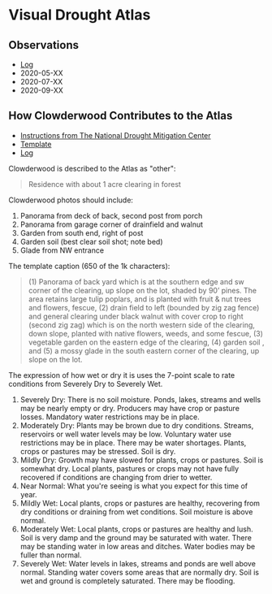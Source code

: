 # Visual Drought Atlas

## Observations

* [Log](Visual/droughtAtlasLog.csv)
* 2020-05-XX
* 2020-07-XX
* 2020-09-XX
  
## How Clowderwood Contributes to the Atlas

* [Instructions from The National Drought Mitigation Center](https://droughtimpacts.unl.edu/VisualDroughtAtlas/HowtoSubmitPhotos.aspx)
* [Template](Visual/Template.md)
* [Log](Visual/droughtAtlasLog.csv)

Clowderwood is described to the Atlas as "other":
> Residence with about 1 acre clearing in forest

Clowderwood photos should include:

1. Panorama from deck of back, second post from porch
2. Panorama from garage corner of drainfield and walnut
3. Garden from south end, right of post
4. Garden soil (best clear soil shot; note bed)
5. Glade from NW entrance

The template caption (650 of the 1k characters):

> (1) Panorama of back yard which is at the southern edge and sw corner of the clearing, up slope on the lot,  shaded by 90’ pines. The area retains large tulip poplars, and is planted with fruit & nut trees and flowers, fescue, (2) drain field to left  (bounded by zig zag fence) and  general clearing under black walnut with cover crop  to right (second  zig zag) which is on the north western side of the clearing, down slope, planted with native flowers, weeds, and some fescue, (3) vegetable garden on the eastern edge of the clearing, (4) garden soil , and (5) a  mossy glade in the  south eastern corner of the clearing, up slope on the lot.

The expression of how wet or dry it is uses the 7-point scale to rate conditions from Severely Dry to Severely Wet.

1. Severely Dry: There is no soil moisture. Ponds, lakes, streams and wells may be nearly empty or dry. Producers may have crop or pasture losses. Mandatory water restrictions may be in place. 
2. Moderately Dry: Plants may be brown due to dry conditions. Streams, reservoirs or well water levels may be low. Voluntary water use restrictions may be in place. There may be water shortages. Plants, crops or pastures may be stressed. Soil is dry. 
3. Mildly Dry: Growth may have slowed for plants, crops or pastures. Soil is somewhat dry. Local plants, pastures or crops may not have fully recovered if conditions are changing from drier to wetter.
4. Near Normal: What you're seeing is what you expect for this time of year. 
5. Mildly Wet: Local plants, crops or pastures are healthy, recovering from dry conditions or draining from wet conditions. Soil moisture is above normal. 
6. Moderately Wet: Local plants, crops or pastures are healthy and lush. Soil is very damp and the ground may be saturated with water. There may be standing water in low areas and ditches. Water bodies may be fuller than normal. 
7. Severely Wet: Water levels in lakes, streams and ponds are well above normal. Standing water covers some areas that are normally dry. Soil is wet and ground is completely saturated. There may be flooding.